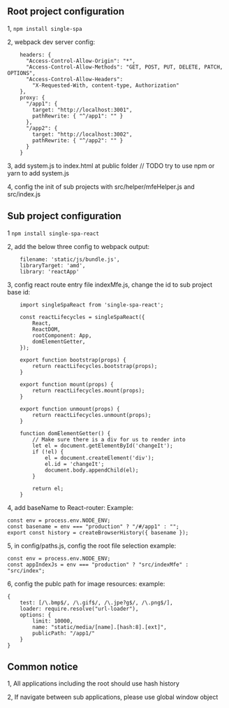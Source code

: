 ## Root project configuration

1, `npm install single-spa`

2, webpack dev server config:

```
    headers: {
      "Access-Control-Allow-Origin": "*",
      "Access-Control-Allow-Methods": "GET, POST, PUT, DELETE, PATCH, OPTIONS",
      "Access-Control-Allow-Headers":
        "X-Requested-With, content-type, Authorization"
    },
    proxy: {
      "/app1": {
        target: "http://localhost:3001",
        pathRewrite: { "^/app1": "" }
      },
      "/app2": {
        target: "http://localhost:3002",
        pathRewrite: { "^/app2": "" }
      }
    }
```

3, add system.js to index.html at public folder
// TODO try to use npm or yarn to add system.js

4, config the init of sub projects with src/helper/mfeHelper.js and src/index.js

## Sub project configuration

1 `npm install single-spa-react`

2, add the below three config to webpack output:

```
    filename: 'static/js/bundle.js',
    libraryTarget: 'amd',
    library: 'reactApp'
```

3, config react route entry file indexMfe.js, change the id to sub project base id:

```
    import singleSpaReact from 'single-spa-react';

    const reactLifecycles = singleSpaReact({
        React,
        ReactDOM,
        rootComponent: App,
        domElementGetter,
    });

    export function bootstrap(props) {
        return reactLifecycles.bootstrap(props);
    }

    export function mount(props) {
        return reactLifecycles.mount(props);
    }

    export function unmount(props) {
        return reactLifecycles.unmount(props);
    }

    function domElementGetter() {
        // Make sure there is a div for us to render into
        let el = document.getElementById('changeIt');
        if (!el) {
            el = document.createElement('div');
            el.id = 'changeIt';
            document.body.appendChild(el);
        }

        return el;
    }
```

4, add baseName to React-router:
Example:

```
const env = process.env.NODE_ENV;
const basename = env === "production" ? "/#/app1" : "";
export const history = createBrowserHistory({ basename });
```

5, in config/paths.js, config the root file selection
example:

```
const env = process.env.NODE_ENV;
const appIndexJs = env === "production" ? "src/indexMfe" : "src/index";
```

6, config the publc path for image resources:
example:

```
{
    test: [/\.bmp$/, /\.gif$/, /\.jpe?g$/, /\.png$/],
    loader: require.resolve("url-loader"),
    options: {
        limit: 10000,
        name: "static/media/[name].[hash:8].[ext]",
        publicPath: "/app1/"
    }
}
```

## Common notice

1, All applications including the root should use hash history

2, If navigate between sub applications, please use global window object
